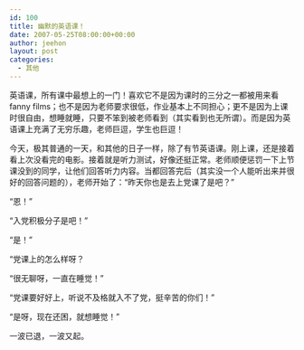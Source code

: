 ```yaml
---
id: 100
title: 幽默的英语课！
date: 2007-05-25T08:00:00+00:00
author: jeehon
layout: post
categories:
  - 其他
---
```

英语课，所有课中最想上的一门！喜欢它不是因为课时的三分之一都被用来看fanny films；也不是因为老师要求很低，作业基本上不同担心；更不是因为上课时很自由，想睡就睡，只要不笨到被老师看到（其实看到也无所谓）。而是因为英语课上充满了无穷乐趣，老师巨逗，学生也巨逗！
    
今天，极其普通的一天，和其他的日子一样，除了有节英语课。刚上课，还是接着看上次没看完的电影。接着就是听力测试，好像还挺正常。老师顺便惩罚一下上节课没到的同学，让他们回答听力内容。当都回答完后（其实没一个人能听出来并很好的回答问题的），老师开始了：“昨天你也是去上党课了是吧？”
       
“恩！”
       
“入党积极分子是吧！”
        
“是！”
        
“党课上的怎么样呀？
         
“很无聊呀，一直在睡觉！”
         
“党课要好好上，听说不及格就入不了党，挺辛苦的你们！”
          
“是呀，现在还困，就想睡觉！”
    
一波已退，一波又起。